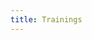 ```yaml
---
title: Trainings
---
```

<!-- 
<div class="keynote-full">

{% if site.data.training[0].name %}


  <h2>Trainings on 24/11/2023: Schedule</h2>
  {% assign trainings = site.data.training | sort: 'time' %}
  <table>
  {% for training in trainings %}
    {% if training.display %}
    <tr>
      <td>{{training.time}}</td>
      <td>{{training.name}}{% if training.name2 %} and {{training.name2}}{% endif %}</td>
      <td><a href="/program/training#{{training.name | replace: " ","-"}}">{{training.title}}</a></td>
    </tr>
    {% endif %}
  {% endfor %}
  </table>
  <br><br>
	<h1>Trainings on Friday 24/11/2023:</h1>
	<br />
	<ul>
	{% assign trainings = site.data.training | sort: 'name' %}
	{% for training in trainings %}
		{% if training.name %}
		<li>
        <a name="{{training.name | replace: " ","-"}}">
        <img style="background-image: url({{ site.baseurl }}assets/images/training/{{training.image | default:'owasp_logo.png'}});{{training.style}};"></a>
	{% if training.name2 %}
	  <a name="{{training.namei2 | replace: " ","-"}}">
          <img style="background-image: url({{ site.baseurl }}assets/images/training/{{training.image2 | default:'owasp_logo.png'}});{{training.style}}; margin-top: 210px;"></a>
	{% endif %}
      {% if training.title %}
        <h2>{{training.title}} by {{training.name}}{% if training.name2 %} and {{training.name2}}{% endif %}</h2>
      {% else %}
        <h2>{{training.name}}</h2>
      {% endif %}

      <p><em>{{training.time}}</em>
      {% if training.feed %}
          <a href="{{ site.baseurl }}program/feeds#{{training.name}}">Check out the streaming feed!</a>  
      {% endif %}
      </p>
      {% if training.abstract %}
        <h4>Abstract:</h4>
          <p>{{training.abstract}}</p>
          <br>
      {% endif %}
      {% if training.bio %}
        <h4>Bio:</h4>
	<p>{{training.bio}}</p>
        <br>
	{% if training.bio2 %}
	  <p>{{training.bio2}}</p>
	  <br />
	{% endif %}
      {% endif %}
		</li>
		{% endif %}
	{% endfor %}
	</ul>
{% else %}
  <p><br>
     We're currently in the progress of making the training schedule.<br>
     We will share the information very soon.
  </p>
{% endif %}
</div> -->
